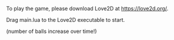 To play the game, please download Love2D at https://love2d.org/.

Drag main.lua to the Love2D executable to start.

(number of balls increase over time!)
